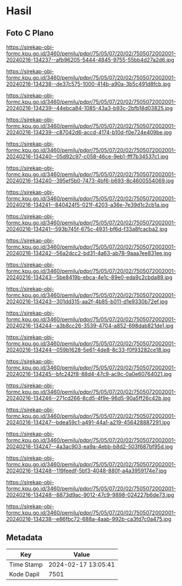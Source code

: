 # Hasil

## Foto C Plano

https://sirekap-obj-formc.kpu.go.id/3460/pemilu/pdpr/75/05/07/20/02/7505072002001-20240216-134237--afb96205-5444-4845-9755-55bb4d27a2d6.jpg

https://sirekap-obj-formc.kpu.go.id/3460/pemilu/pdpr/75/05/07/20/02/7505072002001-20240216-134238--de37c575-1000-414b-a90a-3b5c491d8fcb.jpg

https://sirekap-obj-formc.kpu.go.id/3460/pemilu/pdpr/75/05/07/20/02/7505072002001-20240216-134239--44ebca84-1085-43a3-b93c-2bfb18d03825.jpg

https://sirekap-obj-formc.kpu.go.id/3460/pemilu/pdpr/75/05/07/20/02/7505072002001-20240216-134239--c87042d6-accd-4174-b10d-f0e724e409be.jpg

https://sirekap-obj-formc.kpu.go.id/3460/pemilu/pdpr/75/05/07/20/02/7505072002001-20240216-134240--05d92c97-c058-46ce-9eb1-fff7b34537c1.jpg

https://sirekap-obj-formc.kpu.go.id/3460/pemilu/pdpr/75/05/07/20/02/7505072002001-20240216-134240--395ef5b0-7473-4bf6-b693-8c4600554069.jpg

https://sirekap-obj-formc.kpu.go.id/3460/pemilu/pdpr/75/05/07/20/02/7505072002001-20240216-134241--840424f5-021f-4203-a36e-7e39d1c2cb1a.jpg

https://sirekap-obj-formc.kpu.go.id/3460/pemilu/pdpr/75/05/07/20/02/7505072002001-20240216-134241--593b745f-675c-4931-bf6d-f33a8fcacba2.jpg

https://sirekap-obj-formc.kpu.go.id/3460/pemilu/pdpr/75/05/07/20/02/7505072002001-20240216-134242--56a2dcc2-bd31-4a63-ab78-9aaa7ee831ee.jpg

https://sirekap-obj-formc.kpu.go.id/3460/pemilu/pdpr/75/05/07/20/02/7505072002001-20240216-134243--5be8419b-ebca-4e1c-89e0-eda9c2cbda89.jpg

https://sirekap-obj-formc.kpu.go.id/3460/pemilu/pdpr/75/05/07/20/02/7505072002001-20240216-134243--301dd315-aa2f-4b85-b011-d1e9330b72ef.jpg

https://sirekap-obj-formc.kpu.go.id/3460/pemilu/pdpr/75/05/07/20/02/7505072002001-20240216-134244--a3b8cc26-3539-4704-a852-698dab821de1.jpg

https://sirekap-obj-formc.kpu.go.id/3460/pemilu/pdpr/75/05/07/20/02/7505072002001-20240216-134244--059b1628-5e61-4de8-8c33-f0f93282ce18.jpg

https://sirekap-obj-formc.kpu.go.id/3460/pemilu/pdpr/75/05/07/20/02/7505072002001-20240216-134245--bfc242f8-88d4-47c9-ac9c-0a0e60764021.jpg

https://sirekap-obj-formc.kpu.go.id/3460/pemilu/pdpr/75/05/07/20/02/7505072002001-20240216-134246--271cd266-8cd5-4f9e-96d5-90a5ff26c42b.jpg

https://sirekap-obj-formc.kpu.go.id/3460/pemilu/pdpr/75/05/07/20/02/7505072002001-20240216-134247--bdea59c1-a491-44a1-a219-456428887291.jpg

https://sirekap-obj-formc.kpu.go.id/3460/pemilu/pdpr/75/05/07/20/02/7505072002001-20240216-134247--4a3ac903-ea9a-4ebb-b8d2-503f687bf95d.jpg

https://sirekap-obj-formc.kpu.go.id/3460/pemilu/pdpr/75/05/07/20/02/7505072002001-20240216-134248--119feedf-5bf3-4048-880f-a4a3959174e7.jpg

https://sirekap-obj-formc.kpu.go.id/3460/pemilu/pdpr/75/05/07/20/02/7505072002001-20240216-134248--8873d9ac-9012-47c9-9898-024227b6de73.jpg

https://sirekap-obj-formc.kpu.go.id/3460/pemilu/pdpr/75/05/07/20/02/7505072002001-20240216-134238--e86fbc72-688a-4aab-992b-ca3fd7c0a475.jpg


## Metadata

| Key        | Value               |
| ---------- | ------------------- |
| Time Stamp | 2024-02-17 13:05:41 |
| Kode Dapil | 7501                |



